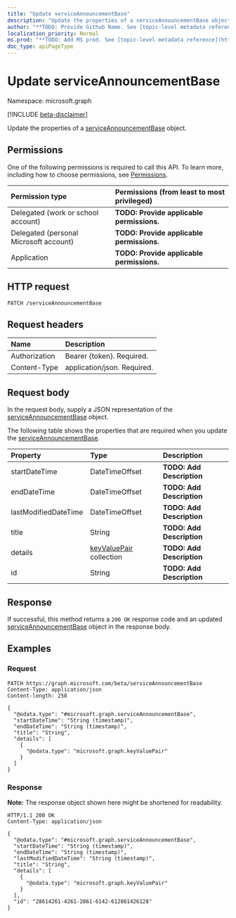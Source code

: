 ```yaml
---
title: "Update serviceAnnouncementBase"
description: "Update the properties of a serviceAnnouncementBase object."
author: "**TODO: Provide Github Name. See [topic-level metadata reference](https://msgo.azurewebsites.net/add/document/guidelines/metadata.html#topic-level-metadata)**"
localization_priority: Normal
ms.prod: "**TODO: Add MS prod. See [topic-level metadata reference](https://msgo.azurewebsites.net/add/document/guidelines/metadata.html#topic-level-metadata)**"
doc_type: apiPageType
---
```


# Update serviceAnnouncementBase
Namespace: microsoft.graph

[!INCLUDE [beta-disclaimer](../../includes/beta-disclaimer.md)]

Update the properties of a [serviceAnnouncementBase](../resources/serviceannouncementbase.md) object.

## Permissions
One of the following permissions is required to call this API. To learn more, including how to choose permissions, see [Permissions](/graph/permissions-reference).

|Permission type|Permissions (from least to most privileged)|
|:---|:---|
|Delegated (work or school account)|**TODO: Provide applicable permissions.**|
|Delegated (personal Microsoft account)|**TODO: Provide applicable permissions.**|
|Application|**TODO: Provide applicable permissions.**|

## HTTP request

<!-- {
  "blockType": "ignored"
}
-->
``` http
PATCH /serviceAnnouncementBase
```

## Request headers
|Name|Description|
|:---|:---|
|Authorization|Bearer {token}. Required.|
|Content-Type|application/json. Required.|

## Request body
In the request body, supply a JSON representation of the [serviceAnnouncementBase](../resources/serviceannouncementbase.md) object.

The following table shows the properties that are required when you update the [serviceAnnouncementBase](../resources/serviceannouncementbase.md).

|Property|Type|Description|
|:---|:---|:---|
|startDateTime|DateTimeOffset|**TODO: Add Description**|
|endDateTime|DateTimeOffset|**TODO: Add Description**|
|lastModifiedDateTime|DateTimeOffset|**TODO: Add Description**|
|title|String|**TODO: Add Description**|
|details|[keyValuePair](../resources/keyvaluepair.md) collection|**TODO: Add Description**|
|id|String|**TODO: Add Description**|



## Response

If successful, this method returns a `200 OK` response code and an updated [serviceAnnouncementBase](../resources/serviceannouncementbase.md) object in the response body.

## Examples

### Request
<!-- {
  "blockType": "request",
  "name": "update_serviceannouncementbase"
}
-->
``` http
PATCH https://graph.microsoft.com/beta/serviceAnnouncementBase
Content-Type: application/json
Content-length: 258

{
  "@odata.type": "#microsoft.graph.serviceAnnouncementBase",
  "startDateTime": "String (timestamp)",
  "endDateTime": "String (timestamp)",
  "title": "String",
  "details": [
    {
      "@odata.type": "microsoft.graph.keyValuePair"
    }
  ]
}
```


### Response
**Note:** The response object shown here might be shortened for readability.
<!-- {
  "blockType": "response",
  "truncated": true
}
-->
``` http
HTTP/1.1 200 OK
Content-Type: application/json

{
  "@odata.type": "#microsoft.graph.serviceAnnouncementBase",
  "startDateTime": "String (timestamp)",
  "endDateTime": "String (timestamp)",
  "lastModifiedDateTime": "String (timestamp)",
  "title": "String",
  "details": [
    {
      "@odata.type": "microsoft.graph.keyValuePair"
    }
  ],
  "id": "28614261-4261-2861-6142-612861426128"
}
```

